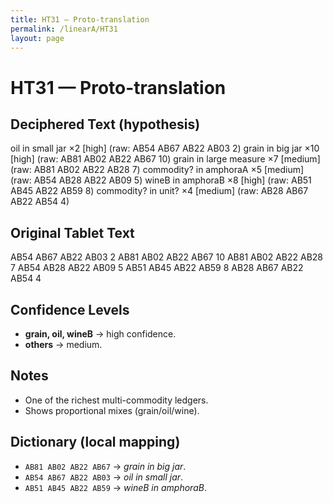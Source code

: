 ```yaml
---
title: HT31 — Proto-translation
permalink: /linearA/HT31
layout: page
---
```


# HT31 — Proto-translation

## Deciphered Text (hypothesis)
oil in small jar ×2       [high]    (raw: AB54 AB67 AB22 AB03 2)
grain in big jar ×10      [high]    (raw: AB81 AB02 AB22 AB67 10)
grain in large measure ×7 [medium]  (raw: AB81 AB02 AB22 AB28 7)
commodity? in amphoraA ×5 [medium]  (raw: AB54 AB28 AB22 AB09 5)
wineB in amphoraB ×8      [high]    (raw: AB51 AB45 AB22 AB59 8)
commodity? in unit? ×4    [medium]  (raw: AB28 AB67 AB22 AB54 4)

## Original Tablet Text
AB54 AB67 AB22 AB03 2
AB81 AB02 AB22 AB67 10
AB81 AB02 AB22 AB28 7
AB54 AB28 AB22 AB09 5
AB51 AB45 AB22 AB59 8
AB28 AB67 AB22 AB54 4

## Confidence Levels
- **grain, oil, wineB** → high confidence.  
- **others** → medium.  

## Notes
- One of the richest multi-commodity ledgers.  
- Shows proportional mixes (grain/oil/wine).  

## Dictionary (local mapping)
- `AB81 AB02 AB22 AB67` → *grain in big jar*.  
- `AB54 AB67 AB22 AB03` → *oil in small jar*.  
- `AB51 AB45 AB22 AB59` → *wineB in amphoraB*.  
